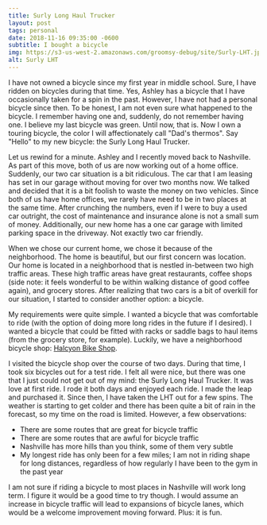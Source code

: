 ```yaml
---
title: Surly Long Haul Trucker
layout: post
tags: personal
date: 2018-11-16 09:35:00 -0600
subtitle: I bought a bicycle
img: https://s3-us-west-2.amazonaws.com/groomsy-debug/site/Surly-LHT.jpg
alt: Surly LHT
---
```


I have not owned a bicycle since my first year in middle school. Sure, I have ridden on bicycles during that time. Yes, Ashley has a bicycle that I have occasionally taken for a spin in the past. However, I have not had a personal bicycle since then. To be honest, I am not even sure what happened to the bicycle. I remember having one and, suddenly, do not remember having one. I believe my last bicycle was green. Until now, that is. Now I own a touring bicycle, the color I will affectionately call "Dad's thermos". Say "Hello" to my new bicycle: the Surly Long Haul Trucker.

Let us rewind for a minute. Ashley and I recently moved back to Nashville. As part of this move, both of us are now working out of a home office. Suddenly, our two car situation is a bit ridiculous. The car that I am leasing has set in our garage without moving for over two months now. We talked and decided that it is a bit foolish to waste the money on two vehicles. Since both of us have home offices, we rarely have need to be in two places at the same time. After crunching the numbers, even if I were to buy a used car outright, the cost of maintenance and insurance alone is not a small sum of money. Additionally, our new home has a one car garage with limited parking space in the driveway. Not exactly two car friendly.

When we chose our current home, we chose it because of the neighborhood. The home is beautiful, but our first concern was location. Our home is located in a neighborhood that is nestled in-between two high traffic areas. These high traffic areas have great restaurants, coffee shops (side note: it feels wonderful to be within walking distance of good coffee again), and grocery stores. After realizing that two cars is a bit of overkill for our situation, I started to consider another option: a bicycle.

My requirements were quite simple. I wanted a bicycle that was comfortable to ride (with the option of doing more long rides in the future if I desired). I wanted a bicycle that could be fitted with racks or saddle bags to haul items (from the grocery store, for example). Luckily, we have a neighborhood bicycle shop: [Halcyon Bike Shop](http://halcyonbike.com).

I visited the bicycle shop over the course of two days. During that time, I took six bicycles out for a test ride. I felt all were nice, but there was one that I just could not get out of my mind: the Surly Long Haul Trucker. It was love at first ride. I rode it both days and enjoyed each ride. I made the leap and purchased it. Since then, I have taken the LHT out for a few spins. The weather is starting to get colder and there has been quite a bit of rain in the forecast, so my time on the road is limited. However, a few observations:

* There are some routes that are great for bicycle traffic
* There are some routes that are awful for bicycle traffic
* Nashville has more hills than you think, some of them very subtle
* My longest ride has only been for a few miles; I am not in riding shape for long distances, regardless of how regularly I have been to the gym in the past year

I am not sure if riding a bicycle to most places in Nashville will work long term. I figure it would be a good time to try though. I would assume an increase in bicycle traffic will lead to expansions of bicycle lanes, which would be a welcome improvement moving forward. Plus: it is fun.